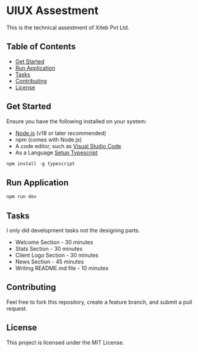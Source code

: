 # UIUX Assestment

This is the technical assestment of Xiteb Pvt Ltd.

## Table of Contents
 
- [Get Started](#get-started)
- [Run Application](#run-application)
- [Tasks](#tasks)
- [Contributing](#contributing)
- [License](#license)

## Get Started

Ensure you have the following installed on your system:

- [Node.js](https://nodejs.org/) (v18 or later recommended)
- npm (comes with Node.js)
- A code editor, such as [Visual Studio Code](https://code.visualstudio.com/)
- As a Language [Setup Typescript](https://www.typescriptlang.org/)
```js
npm install -g typescript
```

## Run Application

```bash
npm run dev
```

## Tasks

I only did development tasks not the designing parts.

- Welcome Section - 30 minutes
- Stats Section - 30 minutes
- Client Logo Section - 30 minutes
- News Section - 45 minutes
- Writing README.md file - 10 minutes

## Contributing

Feel free to fork this repository, create a feature branch, and submit a pull request.

## License

This project is licensed under the MIT License.